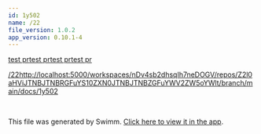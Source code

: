 ```yaml
---
id: 1y502
name: /22
file_version: 1.0.2
app_version: 0.10.1-4
---
```


[test pr](test-pr.60bvm.sw.md)[test pr](test-pr.60bvm.sw.md)[test pr](test-pr.60bvm.sw.md)[test pr](test-pr.60bvm.sw.md)

[/22](22.1y502.sw.md)[http://localhost:5000/workspaces/nDv4sb2dhsqIh7neDOGV/repos/Z2l0aHViJTNBJTNBRGFuYS10ZXN0JTNBJTNBZGFuYWV2ZW5oYWlt/branch/main/docs/1y502](http://localhost:5000/workspaces/nDv4sb2dhsqIh7neDOGV/repos/Z2l0aHViJTNBJTNBRGFuYS10ZXN0JTNBJTNBZGFuYWV2ZW5oYWlt/branch/main/docs/1y502)

<br/>

This file was generated by Swimm. [Click here to view it in the app](http://localhost:5000/repos/Z2l0aHViJTNBJTNBRGFuYS10ZXN0JTNBJTNBZGFuYWV2ZW5oYWlt/docs/1y502).